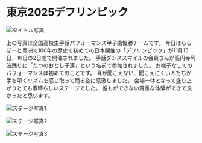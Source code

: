 # 東京2025デフリンピック

![タイトル写真](https://storage.googleapis.com/smile-blog/2024-11-17/C06E5B09-F5E4-4AE8-BB3B-7DBA36B35D81.png)

上の写真は全国高校生手話パフォーマンス甲子園優勝チームです。
今日はららぽーと豊洲で100年の歴史で初めての日本開催の「デフリンピック」が11月15日、16日の2日間で開催されました。
手話ダンススマイルの会員さんが高円寺阿波踊りに「たつのおとし子連」という名前で参加されました。
お囃子なしでのパフォーマンスは初めてのことです。
耳が聞こえない、聞こえにくい人たちが手を叩くリズムを感じ取って踊る姿に感激しました。
会場一体となって盛り上がりとても素晴らしいステージでした。
誰もができない貴重な体験ができて良かったと思います。

![ステージ写真1](https://storage.googleapis.com/smile-blog/2024-11-17/S__3391557.jpg)

![ステージ写真2](https://storage.googleapis.com/smile-blog/2024-11-17/S__3391559.jpg)

![ステージ写真3](https://storage.googleapis.com/smile-blog/2024-11-17/S__3391560.jpg)
